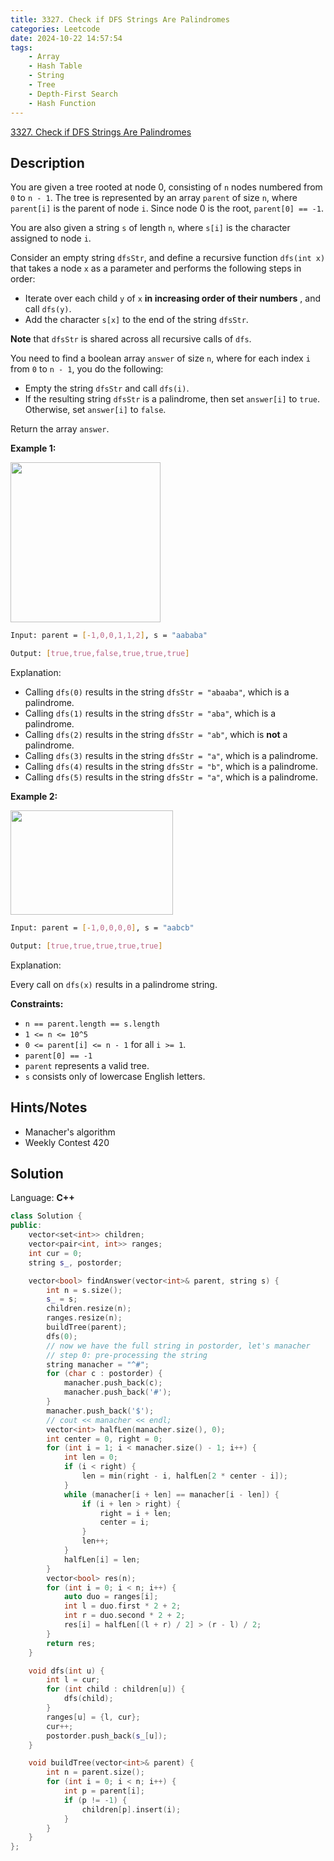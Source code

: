 ```yaml
---
title: 3327. Check if DFS Strings Are Palindromes
categories: Leetcode
date: 2024-10-22 14:57:54
tags:
    - Array
    - Hash Table
    - String
    - Tree
    - Depth-First Search
    - Hash Function
---
```


[3327. Check if DFS Strings Are Palindromes](https://leetcode.com/problems/check-if-dfs-strings-are-palindromes/description/)

## Description

You are given a tree rooted at node 0, consisting of `n` nodes numbered from `0` to `n - 1`. The tree is represented by an array `parent` of size `n`, where `parent[i]` is the parent of node `i`. Since node 0 is the root, `parent[0] == -1`.

You are also given a string `s` of length `n`, where `s[i]` is the character assigned to node `i`.

Consider an empty string `dfsStr`, and define a recursive function `dfs(int x)` that takes a node `x` as a parameter and performs the following steps in order:

- Iterate over each child `y` of `x` **in increasing order of their numbers** , and call `dfs(y)`.
- Add the character `s[x]` to the end of the string `dfsStr`.

**Note**  that `dfsStr` is shared across all recursive calls of `dfs`.

You need to find a boolean array `answer` of size `n`, where for each index `i` from `0` to `n - 1`, you do the following:

- Empty the string `dfsStr` and call `dfs(i)`.
- If the resulting string `dfsStr` is a palindrome, then set `answer[i]` to `true`. Otherwise, set `answer[i]` to `false`.

Return the array `answer`.

**Example 1:**

<img alt="" src="https://assets.leetcode.com/uploads/2024/09/01/tree1drawio.png" style="width: 240px; height: 256px;">

```bash
Input: parent = [-1,0,0,1,1,2], s = "aababa"

Output: [true,true,false,true,true,true]
```

Explanation:

- Calling `dfs(0)` results in the string `dfsStr = "abaaba"`, which is a palindrome.
- Calling `dfs(1)` results in the string `dfsStr = "aba"`, which is a palindrome.
- Calling `dfs(2)` results in the string `dfsStr = "ab"`, which is **not**  a palindrome.
- Calling `dfs(3)` results in the string `dfsStr = "a"`, which is a palindrome.
- Calling `dfs(4)` results in the string `dfsStr = "b"`, which is a palindrome.
- Calling `dfs(5)` results in the string `dfsStr = "a"`, which is a palindrome.

**Example 2:**

<img alt="" src="https://assets.leetcode.com/uploads/2024/09/01/tree2drawio-1.png" style="width: 260px; height: 167px;">

```bash
Input: parent = [-1,0,0,0,0], s = "aabcb"

Output: [true,true,true,true,true]
```

Explanation:

Every call on `dfs(x)` results in a palindrome string.

**Constraints:**

- `n == parent.length == s.length`
- `1 <= n <= 10^5`
- `0 <= parent[i] <= n - 1` for all `i >= 1`.
- `parent[0] == -1`
- `parent` represents a valid tree.
- `s` consists only of lowercase English letters.

## Hints/Notes

- Manacher's algorithm
- Weekly Contest 420

## Solution

Language: **C++**

```C++
class Solution {
public:
    vector<set<int>> children;
    vector<pair<int, int>> ranges;
    int cur = 0;
    string s_, postorder;

    vector<bool> findAnswer(vector<int>& parent, string s) {
        int n = s.size();
        s_ = s;
        children.resize(n);
        ranges.resize(n);
        buildTree(parent);
        dfs(0);
        // now we have the full string in postorder, let's manacher
        // step 0: pre-processing the string
        string manacher = "^#";
        for (char c : postorder) {
            manacher.push_back(c);
            manacher.push_back('#');
        }
        manacher.push_back('$');
        // cout << manacher << endl;
        vector<int> halfLen(manacher.size(), 0);
        int center = 0, right = 0;
        for (int i = 1; i < manacher.size() - 1; i++) {
            int len = 0;
            if (i < right) {
                len = min(right - i, halfLen[2 * center - i]);
            }
            while (manacher[i + len] == manacher[i - len]) {
                if (i + len > right) {
                    right = i + len;
                    center = i;
                }
                len++;
            }
            halfLen[i] = len;
        }
        vector<bool> res(n);
        for (int i = 0; i < n; i++) {
            auto duo = ranges[i];
            int l = duo.first * 2 + 2;
            int r = duo.second * 2 + 2;
            res[i] = halfLen[(l + r) / 2] > (r - l) / 2;
        }
        return res;
    }

    void dfs(int u) {
        int l = cur;
        for (int child : children[u]) {
            dfs(child);
        }
        ranges[u] = {l, cur};
        cur++;
        postorder.push_back(s_[u]);
    }

    void buildTree(vector<int>& parent) {
        int n = parent.size();
        for (int i = 0; i < n; i++) {
            int p = parent[i];
            if (p != -1) {
                children[p].insert(i);
            }
        }
    }
};
```
